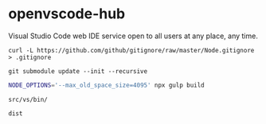 # openvscode-hub
Visual Studio Code web IDE service open to all users at any place, any time.

```
curl -L https://github.com/github/gitignore/raw/master/Node.gitignore > .gitignore
```

```
git submodule update --init --recursive
```

```sh
NODE_OPTIONS='--max_old_space_size=4095' npx gulp build
```

```
src/vs/bin/
```

```
dist
```
